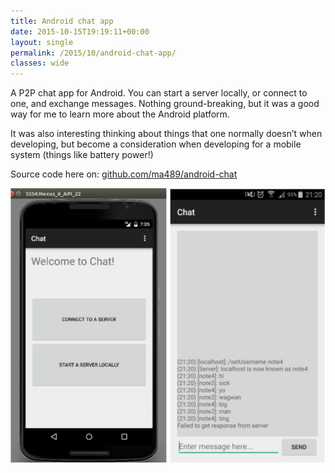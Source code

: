 ```yaml
---
title: Android chat app
date: 2015-10-15T19:19:11+00:00
layout: single
permalink: /2015/10/android-chat-app/
classes: wide
---
```

A P2P chat app for Android. You can start a server locally, or connect to one, and exchange messages. Nothing ground-breaking, but it was a good way for me to learn more about the Android platform.

It was also interesting thinking about things that one normally doesn&#8217;t when developing, but become a consideration when developing for a mobile system (things like battery power!)

Source code here on: [github.com/ma489/android-chat](https://github.com/ma489/android-chat)

![chat-app](/assets/img/PhotoGrid_1466265673227-1024x891.jpg)